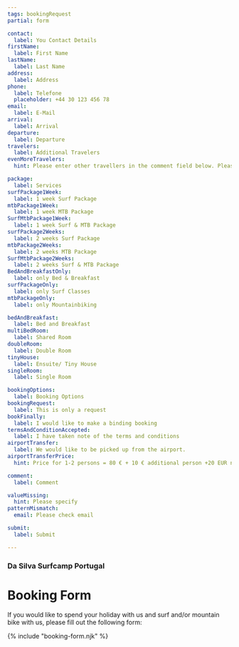 ```yaml
---
tags: bookingRequest
partial: form

contact:
  label: You Contact Details
firstName:
  label: First Name
lastName:
  label: Last Name
address:
  label: Address
phone:
  label: Telefone
  placeholder: +44 30 123 456 78
email:
  label: E-Mail
arrival:
  label: Arrival
departure:
  label: Departure
travelers:
  label: Additional Travelers 
evenMoreTravelers:
  hint: Please enter other travellers in the comment field below. Please also indicate how many children (up to 12 years) and babies (up to 2 years) are included.

package:
  label: Services
surfPackage1Week:
  label: 1 week Surf Package
mtbPackage1Week:
  label: 1 week MTB Package
SurfMtbPackage1Week:
  label: 1 week Surf & MTB Package
surfPackage2Weeks:
  label: 2 weeks Surf Package
mtbPackage2Weeks:
  label: 2 weeks MTB Package
SurfMtbPackage2Weeks:
  label: 2 weeks Surf & MTB Package
BedAndBreakfastOnly:
  label: only Bed & Breakfast
surfPackageOnly:
  label: only Surf Classes
mtbPackageOnly:
  label: only Mountainbiking

bedAndBreakfast:
  label: Bed and Breakfast
multiBedRoom:
  label: Shared Room
doubleRoom:
  label: Double Room
tinyHouse:
  label: Ensuite/ Tiny House
singleRoom:
  label: Single Room

bookingOptions:
  label: Booking Options
bookingRequest:
  label: This is only a request
bookFinally:
  label: I would like to make a binding booking
termsAndConditionAccepted:
  label: I have taken note of the terms and conditions
airportTransfer:
  label: We would like to be picked up from the airport.
airportTransferPrice:
  hint: Price for 1-2 persons = 80 € + 10 € additional person +20 EUR night charge bewtween 00:00am and 06:00 am.

comment:
  label: Comment

valueMissing:
  hint: Please specify
patternMismatch:
  email: Please check email

submit:
  label: Submit

---
```


### Da Silva Surfcamp Portugal
# Booking Form

If you would like to spend your holiday with us and surf and/or mountain bike with us, please fill out the following form:

{% include "booking-form.njk" %}
